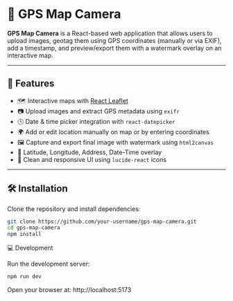 # 📍 GPS Map Camera

**GPS Map Camera** is a React-based web application that allows users to upload images, geotag them using GPS coordinates (manually or via EXIF), add a timestamp, and preview/export them with a watermark overlay on an interactive map.

---

## 🚀 Features

- 🗺️ Interactive maps with [React Leaflet](https://react-leaflet.js.org/)
- 📷 Upload images and extract GPS metadata using `exifr`
- 🕓 Date & time picker integration with `react-datepicker`
- 🌍 Add or edit location manually on map or by entering coordinates
- 🖼️ Capture and export final image with watermark using `html2canvas`
- 🧭 Latitude, Longitude, Address, Date-Time overlay
- 🎨 Clean and responsive UI using `lucide-react` icons

---

## 🛠️ Installation

Clone the repository and install dependencies:

```bash
git clone https://github.com/your-username/gps-map-camera.git
cd gps-map-camera
npm install
```

💻 Development

Run the development server:

```bash
npm run dev
```

Open your browser at: http://localhost:5173
